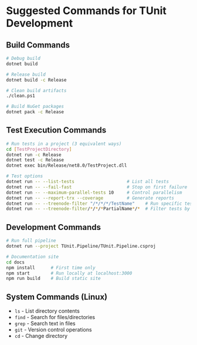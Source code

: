 # Suggested Commands for TUnit Development

## Build Commands
```bash
# Debug build
dotnet build

# Release build
dotnet build -c Release

# Clean build artifacts
./clean.ps1

# Build NuGet packages
dotnet pack -c Release
```

## Test Execution Commands
```bash
# Run tests in a project (3 equivalent ways)
cd [TestProjectDirectory]
dotnet run -c Release
dotnet test -c Release
dotnet exec bin/Release/net8.0/TestProject.dll

# Test options
dotnet run -- --list-tests                    # List all tests
dotnet run -- --fail-fast                     # Stop on first failure
dotnet run -- --maximum-parallel-tests 10     # Control parallelism
dotnet run -- --report-trx --coverage         # Generate reports
dotnet run -- --treenode-filter "/*/*/*/TestName"    # Run specific test by exact name
dotnet run -- --treenode-filter/*/*/*PartialName*/*  # Filter tests by partial name pattern
```

## Development Commands
```bash
# Run full pipeline
dotnet run --project TUnit.Pipeline/TUnit.Pipeline.csproj

# Documentation site
cd docs
npm install      # First time only
npm start        # Run locally at localhost:3000
npm run build    # Build static site
```

## System Commands (Linux)
- `ls` - List directory contents
- `find` - Search for files/directories
- `grep` - Search text in files
- `git` - Version control operations
- `cd` - Change directory
